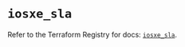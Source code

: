 # `iosxe_sla`

Refer to the Terraform Registry for docs: [`iosxe_sla`](https://registry.terraform.io/providers/ciscodevnet/iosxe/0.9.3/docs/resources/sla).
